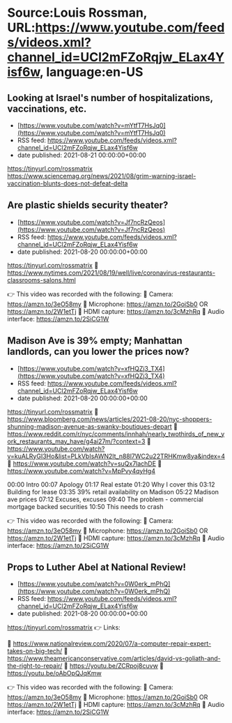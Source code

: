 # Source:Louis Rossman, URL:https://www.youtube.com/feeds/videos.xml?channel_id=UCl2mFZoRqjw_ELax4Yisf6w, language:en-US

## Looking at Israel's number of hospitalizations, vaccinations, etc.
 - [https://www.youtube.com/watch?v=mYtfT7HsJq0](https://www.youtube.com/watch?v=mYtfT7HsJq0)
 - RSS feed: https://www.youtube.com/feeds/videos.xml?channel_id=UCl2mFZoRqjw_ELax4Yisf6w
 - date published: 2021-08-21 00:00:00+00:00

https://tinyurl.com/rossmatrix
https://www.sciencemag.org/news/2021/08/grim-warning-israel-vaccination-blunts-does-not-defeat-delta

## Are plastic shields security theater?
 - [https://www.youtube.com/watch?v=Jf7ncRzQeos](https://www.youtube.com/watch?v=Jf7ncRzQeos)
 - RSS feed: https://www.youtube.com/feeds/videos.xml?channel_id=UCl2mFZoRqjw_ELax4Yisf6w
 - date published: 2021-08-20 00:00:00+00:00

https://tinyurl.com/rossmatrix
🔵 https://www.nytimes.com/2021/08/19/well/live/coronavirus-restaurants-classrooms-salons.html

👉 This video was recorded with the following:
🔵 Camera: https://amzn.to/3eO58my
🔵 Microphone: https://amzn.to/2GoiSb0 OR https://amzn.to/2W1etTj
🔵 HDMI capture: https://amzn.to/3cMzhRq
🔵 Audio interface: https://amzn.to/2SiCG1W

## Madison Ave is 39% empty; Manhattan landlords, can you lower the prices now?
 - [https://www.youtube.com/watch?v=xfHQZj3_TX4](https://www.youtube.com/watch?v=xfHQZj3_TX4)
 - RSS feed: https://www.youtube.com/feeds/videos.xml?channel_id=UCl2mFZoRqjw_ELax4Yisf6w
 - date published: 2021-08-20 00:00:00+00:00

https://tinyurl.com/rossmatrix
🔵 https://www.bloomberg.com/news/articles/2021-08-20/nyc-shoppers-shunning-madison-avenue-as-swanky-boutiques-depart
🔵 https://www.reddit.com/r/nyc/comments/innhah/nearly_twothirds_of_new_york_restaurants_may_have/g4ai27m/?context=3
🔵 https://www.youtube.com/watch?v=kuALRyGI3Ho&list=PLkVbIsAWN2lt_n88l7WC2u22TRHKmw8ya&index=4
🔵 https://www.youtube.com/watch?v=suQx7lachDE
🔵 https://www.youtube.com/watch?v=MpPvy4qyHg4


00:00 Intro
00:07 Apology
01:17 Real estate
01:20 Why I cover this
03:12 Building for lease
03:35 39% retail availability on Madison
05:22 Madison ave prices
07:12 Excuses, excuses
09:40 The problem - commercial mortgage backed securities
10:50 This needs to crash


👉 This video was recorded with the following:
🔵 Camera: https://amzn.to/3eO58my
🔵 Microphone: https://amzn.to/2GoiSb0 OR https://amzn.to/2W1etTj
🔵 HDMI capture: https://amzn.to/3cMzhRq
🔵 Audio interface: https://amzn.to/2SiCG1W

## Props to Luther Abel at National Review!
 - [https://www.youtube.com/watch?v=0W0erk_mPhQ](https://www.youtube.com/watch?v=0W0erk_mPhQ)
 - RSS feed: https://www.youtube.com/feeds/videos.xml?channel_id=UCl2mFZoRqjw_ELax4Yisf6w
 - date published: 2021-08-20 00:00:00+00:00

https://tinyurl.com/rossmatrix
👉 Links:

🔵 https://www.nationalreview.com/2020/07/a-computer-repair-expert-takes-on-big-tech/
🔵 https://www.theamericanconservative.com/articles/david-vs-goliath-and-the-right-to-repair/
🔵 https://youtu.be/ZCRpoj8cuvw
🔵 https://youtu.be/oAbOpQJqKmw

👉 This video was recorded with the following:
🔵 Camera: https://amzn.to/3eO58my
🔵 Microphone: https://amzn.to/2GoiSb0 OR https://amzn.to/2W1etTj
🔵 HDMI capture: https://amzn.to/3cMzhRq
🔵 Audio interface: https://amzn.to/2SiCG1W


